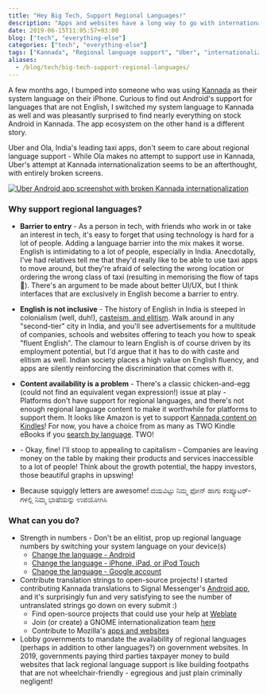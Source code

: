 ```yaml
---
title: "Hey Big Tech, Support Regional Languages!"
description: "Apps and websites have a long way to go with internationalization"
date: 2019-06-15T11:05:57+03:00
blog: ["tech", "everything-else"]
categories: ["tech", "everything-else"]
tags: ["Kannada", "Regional language support", "Uber", "internationalization"]
aliases:
  - /blog/tech/big-tech-support-regional-languages/
---
```


A few months ago, I bumped into someone who was using [Kannada](https://en.wikipedia.org/wiki/Kannada) as their system language on their iPhone. Curious to find out Android's support for languages that are not English, I switched my system language to Kannada as well and was pleasantly surprised to find nearly everything on stock Android in Kannada. The app ecosystem on the other hand is a different story.

Uber and Ola, India's leading taxi apps, don't seem to care about regional language support - While Ola makes no attempt to support use in Kannada, Uber's attempt at Kannada internationalization seems to be an afterthought, with entirely broken screens.
<div class="img-mobile">
  <a href="/images/blog/regional-lang/uber.png">
    <img src="/images/blog/regional-lang/uber.png" alt="Uber Android app screenshot with broken Kannada internationalization">
  </a>
</div>

### Why support regional languages?

* **Barrier to entry** - As a person in tech, with friends who work in or take an interest in tech, it's easy to forget that using technology is hard for a lot of people. Adding a language barrier into the mix makes it worse. English is intimidating to a lot of people, especially in India. Anecdotally, I've had relatives tell me that they'd really like to be able to use taxi apps to move around, but they're afraid of selecting the wrong location or ordering the wrong class of taxi (resulting in memorising the flow of taps 🤦). There's an argument to be made about better UI/UX, but I think interfaces that are exclusively in English become a barrier to entry.

* **English is not inclusive** - The history of English in India is steeped in colonialism (well, duh!), [casteism, and elitism](https://psmag.com/news/how-english-creates-a-new-caste-system-in-india). Walk around in any "second-tier" city in India, and you'll see advertisements for a multitude of companies, schools and websites offering to teach you how to speak "fluent English". The clamour to learn English is of course driven by its employment potential, but I'd argue that it has to do with caste and elitism as well. Indian society places a high value on English fluency, and apps are silently reinforcing the discrimination that comes with it.

* **Content availability is a problem** - There's a classic chicken-and-egg (could not find an equivalent vegan expression!) issue at play - Platforms don't have support for regional languages, and there's not enough regional language content to make it worthwhile for platforms to support them. It looks like Amazon is yet to support [Kannada content on Kindles](https://factordaily.com/kannada-books-kindle-vasudhendra/)! For now, you have a choice from as many as TWO Kindle eBooks if you [search by language](https://www.amazon.in/Kannada-Books-Kindle-eBooks/s?i=stripbooks&bbn=5194527031&rh=n%3A5194527031%2Cp_n_binding_browse-bin%3A1634951031%2Cp_n_feature_three_browse-bin%3A9495762031&dc&qid=1560596634&rnid=9141481031&ref=sr_nr_p_n_feature_three_browse-bin_1). TWO!

* **$$$$** - Okay, fine! I'll stoop to appealing to capitalism - Companies are leaving money on the table by making their products and services inaccessible to a lot of people! Think about the growth potential, the happy investors, those beautiful graphs in upswing!

* Because squiggly letters are awesome! ದಯವಿಟ್ಟು ನಿಮ್ಮ ಫೋನ್ ಹಾಗು ಕಂಪ್ಯೂಟರ್-ಗಳಲ್ಲಿ ನಿಮ್ಮ ಭಾಷೆಯನ್ನು ಉಪಯೋಗಿಸಿ

### What can you do?

* Strength in numbers - Don't be an elitist, prop up regional language numbers by switching your system language on your device(s)
    * [Change the language - Android](https://www.wikihow.tech/Change-the-Language-in-Android)
    * [Change the language - iPhone, iPad, or iPod Touch](https://support.apple.com/en-us/HT204031)
    * [Change the language - Google account](https://support.google.com/accounts/answer/32047?co=GENIE.Platform%3DDesktop&hl=en)
* Contribute translation strings to open-source projects! I started contributing Kannada translations to Signal Messenger's [Android app](https://www.transifex.com/signalapp/signal-android/), and it's surprisingly fun and very satisfying to see the number of untranslated strings go down on every submit :)
    * Find open-source projects that could use your help at [Weblate](https://hosted.weblate.org/projects/)
    * Join (or create) a GNOME internationalization team [here](https://l10n.gnome.org/teams/)
    * Contribute to Mozilla's [apps and websites](https://github.com/mozilla-l10n)
* Lobby governments to mandate the availability of regional languages (perhaps in addition to other languages?) on government websites. In 2019, governments paying third parties taxpayer money to build websites that lack regional language support is like building footpaths that are not wheelchair-friendly - egregious and just plain criminally negligent!